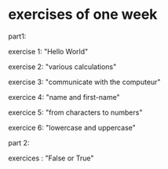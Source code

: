 # exercises of one week
part1:

exercise 1: "Hello World"

exercise 2: "various calculations"

exercise 3: "communicate with the computeur"

exercice 4: "name and first-name"

exercice 5: "from characters to numbers"

exercice 6: "lowercase and uppercase"

part 2:

exercices : "False or True"
